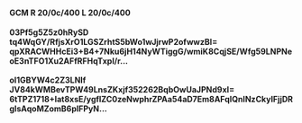 #### GCM R 20/0c/400 L 20/0c/400
**03Pf5g5Z5z0hRySD**<br/>**tq4WqGY/RfjsXrO1LGSZrhtS5bWo1wJjrwP2ofwwzBI=**<br/>**qpXRACWHHcEi3+B4+7Nku6jH14NyWTiggG/wmiK8CqjSE/Wfg59LNPNeoE3nTFO1Xu2AFfRFHqTxpl/r...**<br/><br/>
**oI1GBYW4c2Z3LNIf**<br/>**JV84kWMBevTPW49LnsZKxjf352262BqbOwUaJPNd9xI=**<br/>**6tTPZ1718+Iat8xsE/ygflZC0zeNwphrZPAa54aD7Em8AFqIQnINzCkyIFjjDRgIsAqoMZomB6plFPyN...**